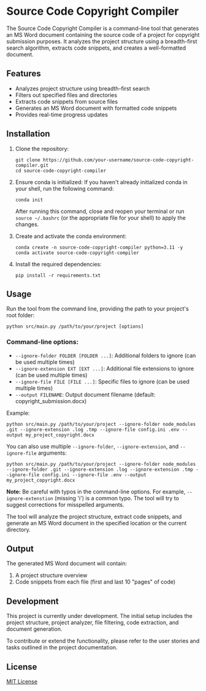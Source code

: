 # Source Code Copyright Compiler

The Source Code Copyright Compiler is a command-line tool that generates an MS Word document containing the source code of a project for copyright submission purposes. It analyzes the project structure using a breadth-first search algorithm, extracts code snippets, and creates a well-formatted document.

## Features

- Analyzes project structure using breadth-first search
- Filters out specified files and directories
- Extracts code snippets from source files
- Generates an MS Word document with formatted code snippets
- Provides real-time progress updates

## Installation

1. Clone the repository:
   ```
   git clone https://github.com/your-username/source-code-copyright-compiler.git
   cd source-code-copyright-compiler
   ```

2. Ensure conda is initialized:
   If you haven't already initialized conda in your shell, run the following command:
   ```
   conda init
   ```
   After running this command, close and reopen your terminal or run `source ~/.bashrc` (or the appropriate file for your shell) to apply the changes.

3. Create and activate the conda environment:
   ```
   conda create -n source-code-copyright-compiler python=3.11 -y
   conda activate source-code-copyright-compiler
   ```

4. Install the required dependencies:
   ```
   pip install -r requirements.txt
   ```

## Usage

Run the tool from the command line, providing the path to your project's root folder:

```
python src/main.py /path/to/your/project [options]
```

### Command-line options:

- `--ignore-folder FOLDER [FOLDER ...]`: Additional folders to ignore (can be used multiple times)
- `--ignore-extension EXT [EXT ...]`: Additional file extensions to ignore (can be used multiple times)
- `--ignore-file FILE [FILE ...]`: Specific files to ignore (can be used multiple times)
- `--output FILENAME`: Output document filename (default: copyright_submission.docx)

Example:
```
python src/main.py /path/to/your/project --ignore-folder node_modules .git --ignore-extension .log .tmp --ignore-file config.ini .env --output my_project_copyright.docx
```

You can also use multiple `--ignore-folder`, `--ignore-extension`, and `--ignore-file` arguments:

```
python src/main.py /path/to/your/project --ignore-folder node_modules --ignore-folder .git --ignore-extension .log --ignore-extension .tmp --ignore-file config.ini --ignore-file .env --output my_project_copyright.docx
```

**Note:** Be careful with typos in the command-line options. For example, `--ignore-extenstion` (missing 'i') is a common typo. The tool will try to suggest corrections for misspelled arguments.

The tool will analyze the project structure, extract code snippets, and generate an MS Word document in the specified location or the current directory.

## Output

The generated MS Word document will contain:

1. A project structure overview
2. Code snippets from each file (first and last 10 "pages" of code)

## Development

This project is currently under development. The initial setup includes the project structure, project analyzer, file filtering, code extraction, and document generation.

To contribute or extend the functionality, please refer to the user stories and tasks outlined in the project documentation.

## License

[MIT License](LICENSE)